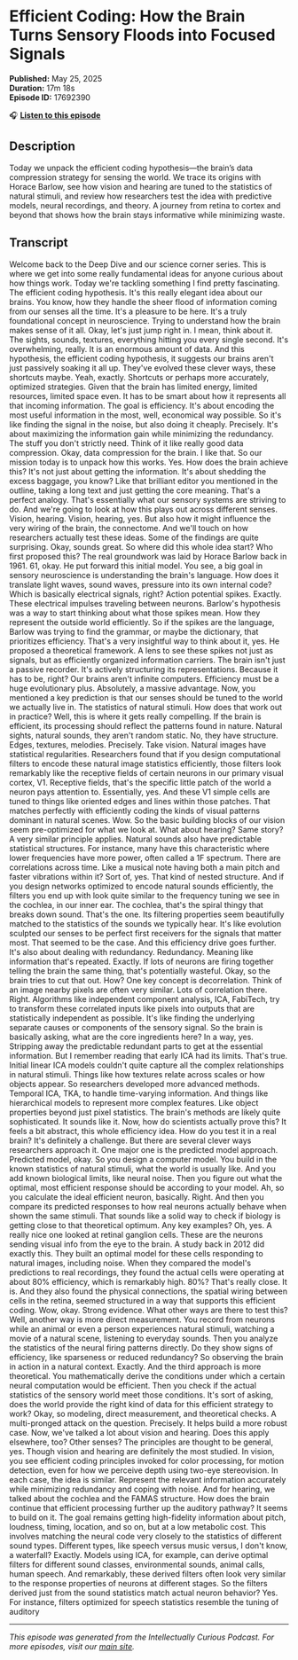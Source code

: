 # Efficient Coding: How the Brain Turns Sensory Floods into Focused Signals

**Published:** May 25, 2025  
**Duration:** 17m 18s  
**Episode ID:** 17692390

🎧 **[Listen to this episode](https://intellectuallycurious.buzzsprout.com/2529712/episodes/17692390-efficient-coding-how-the-brain-turns-sensory-floods-into-focused-signals)**

## Description

Today we unpack the efficient coding hypothesis—the brain’s data compression strategy for sensing the world. We trace its origins with Horace Barlow, see how vision and hearing are tuned to the statistics of natural stimuli, and review how researchers test the idea with predictive models, neural recordings, and theory. A journey from retina to cortex and beyond that shows how the brain stays informative while minimizing waste.

## Transcript

Welcome back to the Deep Dive and our science corner series. This is where we get into some really fundamental ideas for anyone curious about how things work. Today we're tackling something I find pretty fascinating. The efficient coding hypothesis. It's this really elegant idea about our brains. You know, how they handle the sheer flood of information coming from our senses all the time. It's a pleasure to be here. It's a truly foundational concept in neuroscience. Trying to understand how the brain makes sense of it all. Okay, let's just jump right in. I mean, think about it. The sights, sounds, textures, everything hitting you every single second. It's overwhelming, really. It is an enormous amount of data. And this hypothesis, the efficient coding hypothesis, it suggests our brains aren't just passively soaking it all up. They've evolved these clever ways, these shortcuts maybe. Yeah, exactly. Shortcuts or perhaps more accurately, optimized strategies. Given that the brain has limited energy, limited resources, limited space even. It has to be smart about how it represents all that incoming information. The goal is efficiency. It's about encoding the most useful information in the most, well, economical way possible. So it's like finding the signal in the noise, but also doing it cheaply. Precisely. It's about maximizing the information gain while minimizing the redundancy. The stuff you don't strictly need. Think of it like really good data compression. Okay, data compression for the brain. I like that. So our mission today is to unpack how this works. Yes. How does the brain achieve this? It's not just about getting the information. It's about shedding the excess baggage, you know? Like that brilliant editor you mentioned in the outline, taking a long text and just getting the core meaning. That's a perfect analogy. That's essentially what our sensory systems are striving to do. And we're going to look at how this plays out across different senses. Vision, hearing. Vision, hearing, yes. But also how it might influence the very wiring of the brain, the connectome. And we'll touch on how researchers actually test these ideas. Some of the findings are quite surprising. Okay, sounds great. So where did this whole idea start? Who first proposed this? The real groundwork was laid by Horace Barlow back in 1961. 61, okay. He put forward this initial model. You see, a big goal in sensory neuroscience is understanding the brain's language. How does it translate light waves, sound waves, pressure into its own internal code? Which is basically electrical signals, right? Action potential spikes. Exactly. These electrical impulses traveling between neurons. Barlow's hypothesis was a way to start thinking about what those spikes mean. How they represent the outside world efficiently. So if the spikes are the language, Barlow was trying to find the grammar, or maybe the dictionary, that prioritizes efficiency. That's a very insightful way to think about it, yes. He proposed a theoretical framework. A lens to see these spikes not just as signals, but as efficiently organized information carriers. The brain isn't just a passive recorder. It's actively structuring its representations. Because it has to be, right? Our brains aren't infinite computers. Efficiency must be a huge evolutionary plus. Absolutely, a massive advantage. Now, you mentioned a key prediction is that our senses should be tuned to the world we actually live in. The statistics of natural stimuli. How does that work out in practice? Well, this is where it gets really compelling. If the brain is efficient, its processing should reflect the patterns found in nature. Natural sights, natural sounds, they aren't random static. No, they have structure. Edges, textures, melodies. Precisely. Take vision. Natural images have statistical regularities. Researchers found that if you design computational filters to encode these natural image statistics efficiently, those filters look remarkably like the receptive fields of certain neurons in our primary visual cortex, V1. Receptive fields, that's the specific little patch of the world a neuron pays attention to. Essentially, yes. And these V1 simple cells are tuned to things like oriented edges and lines within those patches. That matches perfectly with efficiently coding the kinds of visual patterns dominant in natural scenes. Wow. So the basic building blocks of our vision seem pre-optimized for what we look at. What about hearing? Same story? A very similar principle applies. Natural sounds also have predictable statistical structures. For instance, many have this characteristic where lower frequencies have more power, often called a 1F spectrum. There are correlations across time. Like a musical note having both a main pitch and faster vibrations within it? Sort of, yes. That kind of nested structure. And if you design networks optimized to encode natural sounds efficiently, the filters you end up with look quite similar to the frequency tuning we see in the cochlea, in our inner ear. The cochlea, that's the spiral thingy that breaks down sound. That's the one. Its filtering properties seem beautifully matched to the statistics of the sounds we typically hear. It's like evolution sculpted our senses to be perfect first receivers for the signals that matter most. That seemed to be the case. And this efficiency drive goes further. It's also about dealing with redundancy. Redundancy. Meaning like information that's repeated. Exactly. If lots of neurons are firing together telling the brain the same thing, that's potentially wasteful. Okay, so the brain tries to cut that out. How? One key concept is decorrelation. Think of an image nearby pixels are often very similar. Lots of correlation there. Right. Algorithms like independent component analysis, ICA, FabiTech, try to transform these correlated inputs like pixels into outputs that are statistically independent as possible. It's like finding the underlying separate causes or components of the sensory signal. So the brain is basically asking, what are the core ingredients here? In a way, yes. Stripping away the predictable redundant parts to get at the essential information. But I remember reading that early ICA had its limits. That's true. Initial linear ICA models couldn't quite capture all the complex relationships in natural stimuli. Things like how textures relate across scales or how objects appear. So researchers developed more advanced methods. Temporal ICA, TKA, to handle time-varying information. And things like hierarchical models to represent more complex features. Like object properties beyond just pixel statistics. The brain's methods are likely quite sophisticated. It sounds like it. Now, how do scientists actually prove this? It feels a bit abstract, this whole efficiency idea. How do you test it in a real brain? It's definitely a challenge. But there are several clever ways researchers approach it. One major one is the predicted model approach. Predicted model, okay. So you design a computer model. You build in the known statistics of natural stimuli, what the world is usually like. And you add known biological limits, like neural noise. Then you figure out what the optimal, most efficient response should be according to your model. Ah, so you calculate the ideal efficient neuron, basically. Right. And then you compare its predicted responses to how real neurons actually behave when shown the same stimuli. That sounds like a solid way to check if biology is getting close to that theoretical optimum. Any key examples? Oh, yes. A really nice one looked at retinal ganglion cells. These are the neurons sending visual info from the eye to the brain. A study back in 2012 did exactly this. They built an optimal model for these cells responding to natural images, including noise. When they compared the model's predictions to real recordings, they found the actual cells were operating at about 80% efficiency, which is remarkably high. 80%? That's really close. It is. And they also found the physical connections, the spatial wiring between cells in the retina, seemed structured in a way that supports this efficient coding. Wow, okay. Strong evidence. What other ways are there to test this? Well, another way is more direct measurement. You record from neurons while an animal or even a person experiences natural stimuli, watching a movie of a natural scene, listening to everyday sounds. Then you analyze the statistics of the neural firing patterns directly. Do they show signs of efficiency, like sparseness or reduced redundancy? So observing the brain in action in a natural context. Exactly. And the third approach is more theoretical. You mathematically derive the conditions under which a certain neural computation would be efficient. Then you check if the actual statistics of the sensory world meet those conditions. It's sort of asking, does the world provide the right kind of data for this efficient strategy to work? Okay, so modeling, direct measurement, and theoretical checks. A multi-pronged attack on the question. Precisely. It helps build a more robust case. Now, we've talked a lot about vision and hearing. Does this apply elsewhere, too? Other senses? The principles are thought to be general, yes. Though vision and hearing are definitely the most studied. In vision, you see efficient coding principles invoked for color processing, for motion detection, even for how we perceive depth using two-eye stereovision. In each case, the idea is similar. Represent the relevant information accurately while minimizing redundancy and coping with noise. And for hearing, we talked about the cochlea and the FAMAS structure. How does the brain continue that efficient processing further up the auditory pathway? It seems to build on it. The goal remains getting high-fidelity information about pitch, loudness, timing, location, and so on, but at a low metabolic cost. This involves matching the neural code very closely to the statistics of different sound types. Different types, like speech versus music versus, I don't know, a waterfall? Exactly. Models using ICA, for example, can derive optimal filters for different sound classes, environmental sounds, animal calls, human speech. And remarkably, these derived filters often look very similar to the response properties of neurons at different stages. So the filters derived just from the sound statistics match actual neuron behavior? Yes. For instance, filters optimized for speech statistics resemble the tuning of auditory

---
*This episode was generated from the Intellectually Curious Podcast. For more episodes, visit our [main site](https://intellectuallycurious.buzzsprout.com).*
